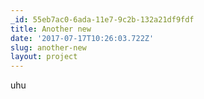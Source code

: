 ```yaml
---
_id: 55eb7ac0-6ada-11e7-9c2b-132a21df9fdf
title: Another new
date: '2017-07-17T10:26:03.722Z'
slug: another-new
layout: project
---
```

uhu
